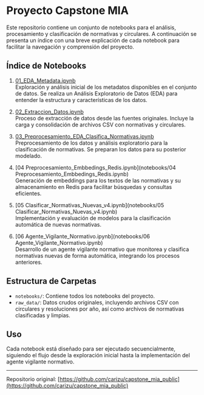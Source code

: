 # Proyecto Capstone MIA

Este repositorio contiene un conjunto de notebooks para el análisis, procesamiento y clasificación de normativas y circulares. A continuación se presenta un índice con una breve explicación de cada notebook para facilitar la navegación y comprensión del proyecto.

## Índice de Notebooks

1. [01_EDA_Metadata.ipynb](notebooks/01_EDA_Metadata.ipynb)  
   Exploración y análisis inicial de los metadatos disponibles en el conjunto de datos. Se realiza un Análisis Exploratorio de Datos (EDA) para entender la estructura y características de los datos.

2. [02_Extraccion_Datos.ipynb](notebooks/02_Extraccion_Datos.ipynb)  
   Proceso de extracción de datos desde las fuentes originales. Incluye la carga y consolidación de archivos CSV con normativas y circulares.

3. [03_Preprocesamiento_EDA_Clasifica_Normativas.ipynb](notebooks/03_Preprocesamiento_EDA_Clasifica_Normativas.ipynb)  
   Preprocesamiento de los datos y análisis exploratorio para la clasificación de normativas. Se preparan los datos para su posterior modelado.

4. [04 Preprocesamiento_Embbedings_Redis.ipynb](notebooks/04 Preprocesamiento_Embbedings_Redis.ipynb)  
   Generación de embeddings para los textos de las normativas y su almacenamiento en Redis para facilitar búsquedas y consultas eficientes.

5. [05 Clasificar_Normativas_Nuevas_v4.ipynb](notebooks/05 Clasificar_Normativas_Nuevas_v4.ipynb)  
   Implementación y evaluación de modelos para la clasificación automática de nuevas normativas.

6. [06 Agente_Vigilante_Normativo.ipynb](notebooks/06 Agente_Vigilante_Normativo.ipynb)  
   Desarrollo de un agente vigilante normativo que monitorea y clasifica normativas nuevas de forma automática, integrando los procesos anteriores.

## Estructura de Carpetas

- `notebooks/`: Contiene todos los notebooks del proyecto.
- `raw_data/`: Datos crudos originales, incluyendo archivos CSV con circulares y resoluciones por año, así como archivos de normativas clasificadas y limpias.

## Uso

Cada notebook está diseñado para ser ejecutado secuencialmente, siguiendo el flujo desde la exploración inicial hasta la implementación del agente vigilante normativo.

---

Repositorio original: [https://github.com/carizu/capstone_mia_public](https://github.com/carizu/capstone_mia_public)
